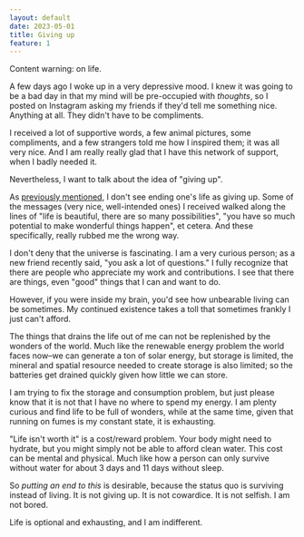 ```yaml
---
layout: default
date: 2023-05-01
title: Giving up
feature: 1
---
```


Content warning: on life.

A few days ago I woke up in a very depressive mood. I knew it was going to be a bad day in that my mind will be pre-occupied with _thoughts_, so I posted on Instagram asking my friends if they'd tell me something nice. Anything at all. They didn't have to be compliments. 

I received a lot of supportive words, a few animal pictures, some compliments, and a few strangers told me how I inspired them; it was all very nice. And I am really really glad that I have this network of support, when I badly needed it.

Nevertheless, I want to talk about the idea of "giving up". 

As [previously mentioned](/posts/depression), I don't see ending one's life as giving up. Some of the messages (very nice, well-intended ones) I received walked along the lines of "life is beautiful, there are so many possibilities", "you have so much potential to make wonderful things happen", et cetera. And these specifically, really rubbed me the wrong way.

I don't deny that the universe is fascinating. I am a very curious person; as a new friend recently said, "you ask a lot of questions." I fully recognize that there are people who appreciate my work and contributions. I see that there are things, even "good" things that I can and want to do.

However, if you were inside my brain, you'd see how unbearable living can be sometimes. My continued existence takes a toll that sometimes frankly I just can't afford.

The things that drains the life out of me can not be replenished by the wonders of the world. Much like the renewable energy problem the world faces now–we can generate a ton of solar energy, but storage is limited, the mineral and spatial resource needed to create storage is also limited; so the batteries get drained quickly given how little we can store.

I am trying to fix the storage and consumption problem, but just please know that it is not that I have no where to spend my energy. I am plenty curious and find life to be full of wonders, while at the same time, given that running on fumes is my constant state, it is exhausting.

"Life isn't worth it" is a cost/reward problem. Your body might need to hydrate, but you might simply not be able to afford clean water. This cost can be mental and physical. Much like how a person can only survive without water for about 3 days and 11 days without sleep. 

So _putting an end to this_ is desirable, because the status quo is surviving instead of living. It is not giving up. It is not cowardice. It is not selfish. I am not bored.

Life is optional and exhausting, and I am indifferent.
